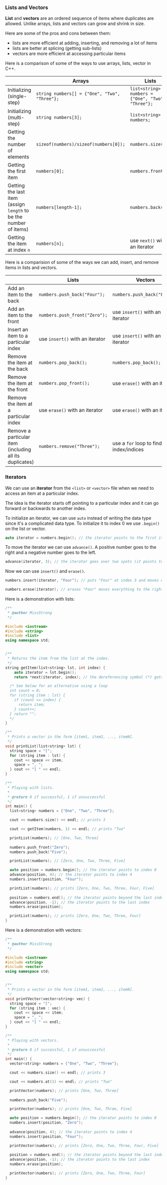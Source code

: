 <!-- # [Link to video.]() -->

### Lists and Vectors

**List** and **vectors** are an ordered sequence of items where duplicates are allowed. Unlike arrays, lists and vectors can grow and shrink in size.

Here are some of the pros and cons between them:
* lists are more efficient at adding, inserting, and removing a lot of items
* lists are better at splicing (getting sub-lists)
* vectors are more efficient at accessing particular items

Here is a comparison of some of the ways to use arrays, lists, vector in C++.

| | Arrays | Lists | Vectors |
| --- | --- | --- | --- |
| Initializing (single-step) | `string numbers[] = {"One", "Two", "Three"};` | `list<string> numbers = {"One", "Two", "Three"};` | `vector<string> numbers = {"One", "Two", "Three"};` |
| Initializing (multi-step) | `string numbers[3];` | `list<string> numbers;` | `vector<string> numbers;` |
| Getting the number of elements | `sizeof(numbers)/sizeof(numbers[0]);` | `numbers.size();` | `numbers.size();` |
| Getting the first item | `numbers[0];` | `numbers.front();` | `numbers.at(0);` |
| Getting the last item (assign `length` to be the number of items) | `numbers[length-1];` | `numbers.back();` | `numbers.at(length-1);` |
| Getting the item at index `n` | `numbers[n];` |  use `next()` with an iterator | `numbers.at(n);` |

Here is a comparision of some of the ways we can add, insert, and remove items in lists and vectors.

| | Lists | Vectors |
| --- | --- | --- | 
| Add an item to the back | `numbers.push_back("Four");` | `numbers.push_back("Four");` |
| Add an item to the front | `numbers.push_front("Zero");` | use `insert()` with an iterator |
| Insert an item to a particular index | use `insert()` with an iterator | use `insert()` with an iterator |
| Remove the item at the back | `numbers.pop_back();` | `numbers.pop_back();` |
| Remove the item at the front | `numbers.pop_front();` | use `erase()` with an iterator |
| Remove the item at a particular index | use `erase()` with an iterator | use `erase()` with an iterator |
| Remove a particular item (including all its duplicates) | `numbers.remove("Three");` | use a `for` loop to find the index/indices |

### Iterators

We can use an **iterator** from the `<list>` or `<vector>` file when we need to access an item at a particular index.

The idea is the iterator starts off pointing to a particular index and it can go forward or backwards to another index.

To initialize an iterator, we can use `auto` instead of writing the data type since it's a complicated data type. To initialize it to index 0 we use `.begin()` on the list or vector.

```cpp
auto iterator = numbers.begin(); // the iterator points to the first item
```

To move the iterator we can use `advance()`. A positive number goes to the right and a negative number goes to the left.

```cpp
advance(iterator, 3); // the iterator goes over two spots (it points to the third item now)
```

Now we can use `insert()` and `erase()`.

```cpp
numbers.insert(iterator, "Four"); // puts "Four" at index 3 and moves everything to the right of it forward one spot
```

```cpp
numbers.erase(iterator); // erases "Four" moves everything to the right of it backwards one spot
```

Here is a demonstration with lists:

```cpp
/**
 * @author MissStrong
 */

#include <iostream>
#include <string>
#include <list>
using namespace std;


/**
 * Returns the item from the list at the index.
 */
string getItem(list<string> lst, int index) {
	auto iterator = lst.begin();
	return *next(iterator, index); // the dereferencing symbol (*) gets the string that the iterator is pointing at

  /* See below for an alternative using a loop
  int count = 0;
  for (string item : lst) {
    if (count == index) {
      return item;
    } count++;
  } return ""; 
  */
}

/**
 * Prints a vector in the form [item1, item2, ..., itemN].
 */
void printList(list<string> lst) {
  string space = "[";
  for (string item : lst) {
    cout << space << item;
    space = ", ";
  } cout << "] " << endl;
}

/**
 * Playing with lists.
 *
 * @return 0 if successful, 1 if unsuccessful
 */
int main() {
  list<string> numbers = {"One", "Two", "Three"};

  cout << numbers.size() << endl; // prints 3

  cout << getItem(numbers, 1) << endl; // prints "Two"

  printList(numbers); // [One, Two, Three] 
  
  numbers.push_front("Zero");
  numbers.push_back("Five"); 

  printList(numbers); // [Zero, One, Two, Three, Five] 

  auto position = numbers.begin(); // the iterator points to index 0
  advance(position, 4); // the iterator points to index 4
  numbers.insert(position, "Four");

  printList(numbers); // prints [Zero, One, Two, Three, Four, Five] 
  
  position = numbers.end(); // the iterator points beyond the last index
  advance(position, -1); // the iterator points to the last index
  numbers.erase(position);

  printList(numbers); // prints [Zero, One, Two, Three, Four] 
}
```

Here is a demonstration with vectors:

```cpp
/**
 * @author MissStrong
 */

#include <iostream>
#include <string>
#include <vector>
using namespace std;


/**
 * Prints a vector in the form [item1, item2, ..., itemN].
 */
void printVector(vector<string> vec) {
  string space = "[";
  for (string item : vec) {
    cout << space << item;
    space = ", ";
  } cout << "] " << endl;
}

/**
 * Playing with vectors.
 *
 * @return 0 if successful, 1 if unsuccessful
 */
int main() {
  vector<string> numbers = {"One", "Two", "Three"};

  cout << numbers.size() << endl; // prints 3

  cout << numbers.at(1) << endl; // prints "Two"

  printVector(numbers); // prints [One, Two, Three] 
  
  numbers.push_back("Five"); 

  printVector(numbers); // prints [One, Two, Three, Five] 

  auto position = numbers.begin(); // the iterator points to index 0
  numbers.insert(position, "Zero");
  
  advance(position, 4); // the iterator points to index 4
  numbers.insert(position, "Four");

  printVector(numbers); // prints [Zero, One, Two, Three, Four, Five] 
  
  position = numbers.end(); // the iterator points beyond the last index
  advance(position, -1); // the iterator points to the last index
  numbers.erase(position);

  printVector(numbers); // prints [Zero, One, Two, Three, Four] 
}

```

<!-- ### Lists or Vectors of Arrays

Lists *cannot* contain arrays as elements. In general they should not be mixed together.

```java
ArrayList<Integer[]> arraylistOfArrays = new ArrayList(); // this doesn't work
``` -->
